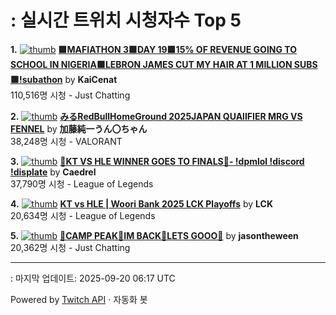 # : 실시간 트위치 시청자수 Top 5

**1.** [![thumb](https://static-cdn.jtvnw.net/previews-ttv/live_user_kaicenat-320x180.jpg)](https://twitch.tv/KaiCenat)
**[🟩MAFIATHON 3🟩DAY 19🟩15% OF REVENUE GOING TO SCHOOL IN NIGERIA🟩LEBRON JAMES CUT MY HAIR AT 1 MILLION SUBS🟩!subathon](https://twitch.tv/KaiCenat)** by **KaiCenat**<br>110,516명 시청  - Just Chatting

**2.** [![thumb](https://static-cdn.jtvnw.net/previews-ttv/live_user_kato_junichi0817-320x180.jpg)](https://twitch.tv/加藤純一うん〇ちゃん)
**[みるRedBullHomeGround 2025JAPAN QUAlIFIER MRG VS FENNEL](https://twitch.tv/加藤純一うん〇ちゃん)** by **加藤純一うん〇ちゃん**<br>38,248명 시청  - VALORANT

**3.** [![thumb](https://static-cdn.jtvnw.net/previews-ttv/live_user_caedrel-320x180.jpg)](https://twitch.tv/Caedrel)
**[🔴KT VS HLE WINNER GOES TO FINALS🔴-  !dpmlol !discord !displate](https://twitch.tv/Caedrel)** by **Caedrel**<br>37,790명 시청  - League of Legends

**4.** [![thumb](https://static-cdn.jtvnw.net/previews-ttv/live_user_lck-320x180.jpg)](https://twitch.tv/LCK)
**[KT vs HLE | Woori Bank 2025 LCK Playoffs](https://twitch.tv/LCK)** by **LCK**<br>20,634명 시청  - League of Legends

**5.** [![thumb](https://static-cdn.jtvnw.net/previews-ttv/live_user_jasontheween-320x180.jpg)](https://twitch.tv/jasontheween)
**[🔴CAMP PEAK🔴IM BACK🔴LETS GOOO🔴](https://twitch.tv/jasontheween)** by **jasontheween**<br>20,362명 시청  - Just Chatting


---
: 마지막 업데이트: 2025-09-20 06:17 UTC

Powered by [Twitch API](https://dev.twitch.tv/docs/api/reference) · 자동화 봇